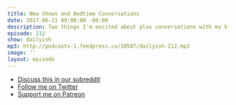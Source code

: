 ```yaml
---
title: New Shows and Bedtime Conversations
date: 2017-06-21 09:08:00 -06:00
description: Two things I'm excited about plus conversations with my kids. Zzzz.
episode: 212
show: dailyish
mp3: http://podcasts-1.feedpress.co/10587/dailyish-212.mp3
image: ''
layout: episode
---
```


* [Discuss this in our subreddit](#)
* [Follow me on Twitter](https://www.twitter.com/ichris)
* [Support me on Patreon](https://www.patreon.com/ichris)
